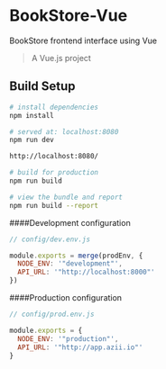 # BookStore-Vue
BookStore frontend interface using Vue
> A Vue.js project

## Build Setup

``` bash
# install dependencies
npm install

# served at: localhost:8080
npm run dev

http://localhost:8080/

# build for production
npm run build

# view the bundle and report
npm run build --report
```

####Development configuration
``` js
// config/dev.env.js

module.exports = merge(prodEnv, {
  NODE_ENV: '"development"',
  API_URL: '"http://localhost:8000"'
})
```

####Production configuration
``` js
// config/prod.env.js

module.exports = {
  NODE_ENV: '"production"',
  API_URL: '"http://app.azii.io"'
}
```